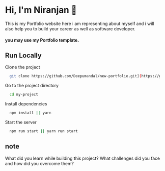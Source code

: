 
# Hi, I'm Niranjan 👋

This is my Portfolio website here i am representing about myself and i will also help you to build your career as well as software developer.
 ####    you may use my Portfolio template.
## Run Locally

Clone the project

```bash
  git clone https://github.com/Deepumandal/new-portfolio.git](https://github.com/alaniranjan/myportfolio.git)
```

Go to the project directory

```bash
  cd my-project
```

Install dependencies

```bash 
  npm install || yarn 
```

Start the server

```bash
  npm run start || yarn run start
```


## note

What did you learn while building this project? What challenges did you face and how did you overcome them?


<!-- 
# Clone and Use 📋

- The website is completely built on `react-js` library of `javascript` and that's why we need `nodejs` and `npm` installed
- While installing `nodejs` and `npm`, try to install versions which are equal or greater than the versions mentioned in badges above
- In case you want to help developing it or simply saving it, you can fork the repository just by clicking the button on the top-right corner of this page
- After the successful installation of `nodejs` and `npm`, clone the repository into your local system using below command:
  ```bash
   git clone https://github.com/ashutosh1919/masterPortfolio.git
  ```
  This will clone the whole repository in your system.
- To download required dependencies to your system, navigate to the directory where the cloned repository resides and execute following command:
  ```node
  npm install
  ```
- Now the project is ready to use
- You can check it using `npm start`, it will open the website locally on your browser.

# Customize it to make your own portfolio ✏️ -->
